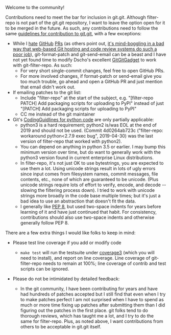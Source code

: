 Welcome to the community!

Contributions need to meet the bar for inclusion in git.git.  Although
filter-repo is not part of the git.git repository, I want to leave the
option open for it to be merged in the future.  As such, any
contributions need to follow the same [guidelines for contribution to
git.git](https://git.kernel.org/pub/scm/git/git.git/tree/Documentation/SubmittingPatches),
with a few exceptions:

  * While I
    [hate](https://public-inbox.org/git/CABPp-BG2SkH0GrRYpHLfp2Wey91ThwQoTgf9UmPa9f5Szn+v3Q@mail.gmail.com/)
    [GitHub](https://public-inbox.org/git/CABPp-BEcpasV4vBTm0uxQ4Vzm88MQAX-ArDG4e9QU8tEoNsZWw@mail.gmail.com/)
    [PRs](https://public-inbox.org/git/CABPp-BEHy8c3raHwf9aFXvXN0smf_WwCcNiYxQBwh7W6An60qQ@mail.gmail.com/)
    (as others point out, [it's mind-boggling in a bad way that
    web-based Git hosting and code review systems do such a poor
    job](http://nhaehnle.blogspot.com/2020/06/they-want-to-be-small-they-want-to-be.html)),
    git-format-patch and git-send-email can be a beast and I have not
    yet found time to modify Dscho's excellent
    [GitGitGadget](https://github.com/gitgitgadget/gitgitgadget) to
    work with git-filter-repo.  As such:
      * For very short single-commit changes, feel free to open GitHub PRs.
      * For more involved changes, if format-patch or send-email give you
        too much trouble, go ahead and open a GitHub PR and just mention
        that email didn't work out.
  * If emailing patches to the git list:
    * Include "filter-repo" at the start of the subject,
      e.g. "[filter-repo PATCH] Add packaging scripts for uploading to PyPI"
      instead of just "[PATCH] Add packaging scripts for uploading to PyPI"
    * CC me instead of the git maintainer
  * Git's [CodingGuidlines for python
    code](https://github.com/git/git/blob/v2.24.0/Documentation/CodingGuidelines#L482-L494)
    are only partially applicable:
    * python3 is a hard requirement; python2 is/was EOL at the end of
      2019 and should not be used.  (Commit 4d0264ab723c
      ("filter-repo: workaround python<2.7.9 exec bug", 2019-04-30)
      was the last version of filter-repo that worked with python2).
    * You can depend on anything in python 3.5 or earlier.  I may bump
      this minimum version over time, but do want to generally work
      with the python3 version found in current enterprise Linux
      distributions.
    * In filter-repo, it's not just OK to use bytestrings, you are
      expected to use them a lot.  Using unicode strings result in
      lots of ugly errors since input comes from filesystem names,
      commit messages, file contents, etc., none of which are
      guaranteed to be unicode.  (Plus unicode strings require lots of
      effort to verify, encode, and decode -- slowing the filtering
      process down).  I tried to work with unicode strings more
      broadly in the code base multiple times; but it's just a bad
      idea to use an abstraction that doesn't fit the data.
    * I generally like [PEP
      8](https://www.python.org/dev/peps/pep-0008/), but used
      two-space indents for years before learning of it and have just
      continued that habit.  For consistency, contributions should also
      use two-space indents and otherwise generally follow PEP 8.

There are a few extra things I would like folks to keep in mind:

  * Please test line coverage if you add or modify code

    * `make test` will run the testsuite under
      [coverage3](https://pypi.org/project/coverage/) (which you will
      need to install), and report on line coverage.  Line coverage of
      git-filter-repo needs to remain at 100%; line coverage of
      contrib and test scripts can be ignored.

  * Please do not be intimidated by detailed feedback:

    * In the git community, I have been contributing for years and
      have had hundreds of patches accepted but I still find that even
      when I try to make patches perfect I am not surprised when I
      have to spend as much or more time fixing up patches after
      submitting them than I did figuring out the patches in the first
      place.  git folks tend to do thorough reviews, which has taught
      me a lot, and I try to do the same for filter-repo.  Plus, as
      noted above, I want contributions from others to be acceptable
      in git.git itself.
